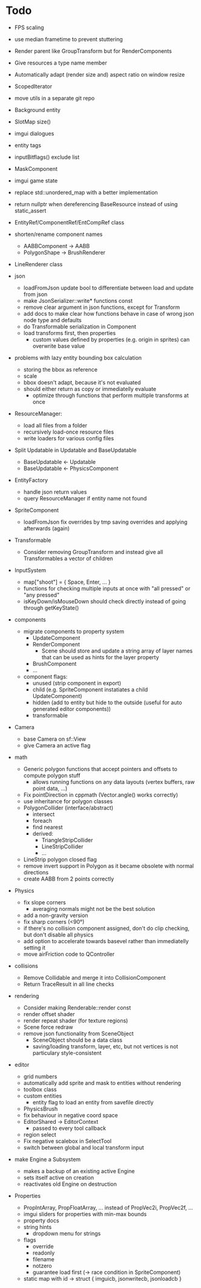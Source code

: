 # Todo

* FPS scaling
* use median frametime to prevent stuttering
* Render parent like GroupTransform but for RenderComponents
* Give resources a type name member
* Automatically adapt (render size and) aspect ratio on window resize
* ScopedIterator
* move utils in a separate git repo
* Background entity
* SlotMap size()
* imgui dialogues
* entity tags
* inputBitflags() exclude list
* MaskComponent
* imgui game state
* replace std::unordered_map with a better implementation
* return nullptr when dereferencing BaseResource instead of using static_assert
* EntityRef/ComponentRef/EntCompRef class
* shorten/rename component names
  * AABBComponent -> AABB
  * PolygonShape -> BrushRenderer
* LineRenderer class

* json
  * loadFromJson update bool to differentiate between load and update from json
  * make JsonSerializer::write\* functions const
  * remove clear argument in json functions, except for Transform
  * add docs to make clear how functions behave in case of wrong json node type and defaults
  * do Transformable serialization in Component
  * load transforms first, then properties
    * custom values defined by properties (e.g. origin in sprites) can overwrite base value

* problems with lazy entity bounding box calculation
  * storing the bbox as reference
  * scale
  * bbox doesn't adapt, because it's not evaluated
  * should either return as copy or immediatelly evaluate
    * optimize through functions that perform multiple transforms at once

* ResourceManager:
  * load all files from a folder
  * recursively load-once resource files
  * write loaders for various config files

* Split Updatable in Updatable and BaseUpdatable
  * BaseUpdatable <- Updatable
  * BaseUpdatable <- PhysicsComponent

* EntityFactory
  * handle json return values
  * query ResourceManager if entity name not found

* SpriteComponent
  * loadFromJson fix overrides by tmp saving overrides and applying afterwards (again)

* Transformable
  * Consider removing GroupTransform and instead give all Transformables a vector of children

* InputSystem
  * map["shoot"] = { Space, Enter, ... }
  * functions for checking multiple inputs at once with "all pressed" or "any pressed"
  * isKeyDown/isMouseDown should check directly instead of going through getKeyState()

* components
  * migrate components to property system
    * UpdateComponent
    * RenderComponent
      * Scene should store and update a string array of layer names that can be used as hints for the layer property
    * BrushComponent
    * ...
  * component flags:
    * unused (strip component in export)
    * child (e.g. SpriteComponent instatiates a child UpdateComponent)
    * hidden (add to entity but hide to the outside (useful for auto generated editor components))
    * transformable

* Camera
  * base Camera on sf::View
  * give Camera an active flag

* math
  * Generic polygon functions that accept pointers and offsets to compute polygon stuff
    * allows running functions on any data layouts (vertex buffers, raw point data, ...)
  * Fix pointDirection in cppmath (Vector.angle() works correctly)
  * use inheritance for polygon classes
  * PolygonCollider (interface/abstract)
    * intersect
    * foreach
    * find nearest
    * derived:
      * TriangleStripCollider
      * LineStripCollider
      * ...
  * LineStrip polygon closed flag
  * remove invert support in Polygon as it became obsolete with normal directions
  * create AABB from 2 points correctly

* Physics
  * fix slope corners
    * averaging normals might not be the best solution
  * add a non-gravity version
  * fix sharp corners (<90°)
  * if there's no collision component assigned, don't do clip checking, but don't disable all physics
  * add option to accelerate towards basevel rather than immediatelly setting it
  * move airFriction code to QController

* collisions
  * Remove Collidable and merge it into CollisionComponent
  * Return TraceResult in all line checks

* rendering
  * Consider making Renderable::render const
  * render offset shader
  * render repeat shader (for texture regions)
  * Scene force redraw
  * remove json functionality from SceneObject
    * SceneObject should be a data class
    * saving/loading transform, layer, etc, but not vertices is not particulary style-consistent

* editor
  * grid numbers
  * automatically add sprite and mask to entities without rendering
  * toolbox class
  * custom entities
    * entity flag to load an entity from savefile directly
  * PhysicsBrush
  * fix behaviour in negative coord space
  * EditorShared -> EditorContext
    * passed to every tool callback
  * region select
  * Fix negative scalebox in SelectTool
  * switch between global and local transform input

* make Engine a Subsystem
  * makes a backup of an existing active Engine
  * sets itself active on creation
  * reactivates old Engine on destruction

* Properties
  * PropIntArray, PropFloatArray, ... instead of PropVec2i, PropVec2f, ...
  * imgui sliders for properties with min-max bounds
  * property docs
  * string hints
    * dropdown menu for strings
  * flags
    * override
    * readonly
    * filename
    * notzero
    * guarantee load first (-> race condition in SpriteComponent)
  * static map with id -> struct { imguicb, jsonwritecb, jsonloadcb }


<!-- vim: tabstop=2 shiftwidth=2 
-->
